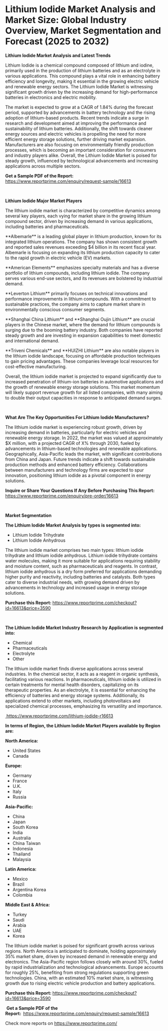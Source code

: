 <p><h1>Lithium Iodide Market Analysis and Market Size: Global Industry Overview, Market Segmentation and Forecast (2025 to 2032)</h1></p><p><strong>Lithium Iodide Market Analysis and Latest Trends</strong></p>
<p><p>Lithium Iodide is a chemical compound composed of lithium and iodine, primarily used in the production of lithium batteries and as an electrolyte in various applications. This compound plays a vital role in enhancing battery efficiency and longevity, making it essential in the growing electric vehicle and renewable energy sectors. The Lithium Iodide Market is witnessing significant growth driven by the increasing demand for high-performance batteries in electronics and electric mobility.</p><p>The market is expected to grow at a CAGR of 1.84% during the forecast period, supported by advancements in battery technology and the rising adoption of lithium-based products. Recent trends indicate a surge in research and development aimed at improving the performance and sustainability of lithium batteries. Additionally, the shift towards cleaner energy sources and electric vehicles is propelling the need for more efficient energy storage solutions, further driving market expansion. Manufacturers are also focusing on environmentally friendly production processes, which is becoming an important consideration for consumers and industry players alike. Overall, the Lithium Iodide Market is poised for steady growth, influenced by technological advancements and increasing applications across multiple sectors.</p></p>
<p><strong>Get a Sample PDF of the Report:&nbsp;</strong> <a href="https://www.reportprime.com/enquiry/request-sample/16613?utm_campaign=2761&utm_medium=2&utm_source=Github&utm_content=ia&utm_term=18032025&utm_id=lithium-iodide">https://www.reportprime.com/enquiry/request-sample/16613</a></p>
<p>&nbsp;</p>
<p><strong>Lithium Iodide Major Market Players</strong></p>
<p><p>The lithium iodide market is characterized by competitive dynamics among several key players, each vying for market share in the growing lithium compound sector, driven by increasing demand in various applications, including batteries and pharmaceuticals.</p><p>**Albemarle** is a leading global player in lithium production, known for its integrated lithium operations. The company has shown consistent growth and reported sales revenues exceeding $4 billion in its recent fiscal year. Albemarle is focusing on expanding its lithium production capacity to cater to the rapid growth in electric vehicle (EV) markets.</p><p>**American Elements** emphasizes specialty materials and has a diverse portfolio of lithium compounds, including lithium iodide. The company serves various end-use sectors, and its revenues are bolstered by industrial demand. </p><p>**Leverton Lithium** primarily focuses on technical innovations and performance improvements in lithium compounds. With a commitment to sustainable practices, the company aims to capture market share in environmentally conscious consumer segments.</p><p>**Shanghai China Lithium** and **Shanghai Oujin Lithium** are crucial players in the Chinese market, where the demand for lithium compounds is surging due to the booming battery industry. Both companies have reported steady growth and are investing in expansion capabilities to meet domestic and international demand.</p><p>**Triveni Chemicals** and **HUIZHI Lithium** are also notable players in the lithium iodide landscape, focusing on affordable production techniques to gain pricing advantages. These companies leverage local resources for cost-effective manufacturing.</p><p>Overall, the lithium iodide market is projected to expand significantly due to increased penetration of lithium-ion batteries in automotive applications and the growth of renewable energy storage solutions. This market momentum will likely support revenue growth for all listed companies, with many aiming to double their output capacities in response to anticipated demand surges.</p></p>
<p>&nbsp;</p>
<p><strong>What Are The Key Opportunities For Lithium Iodide Manufacturers?</strong></p>
<p><p>The lithium iodide market is experiencing robust growth, driven by increasing demand in batteries, particularly for electric vehicles and renewable energy storage. In 2022, the market was valued at approximately $X million, with a projected CAGR of X% through 2030, fueled by advancements in lithium-based technologies and renewable applications. Geographically, Asia-Pacific leads the market, with significant contributions from China and Japan. Future trends indicate a shift towards sustainable production methods and enhanced battery efficiency. Collaborations between manufacturers and technology firms are expected to spur innovation, positioning lithium iodide as a pivotal component in energy solutions.</p></p>
<p><strong>Inquire or Share Your Questions If Any Before Purchasing This Report:</strong> <a href="https://www.reportprime.com/enquiry/pre-order/16613?utm_campaign=2761&utm_medium=2&utm_source=Github&utm_content=ia&utm_term=18032025&utm_id=lithium-iodide">https://www.reportprime.com/enquiry/pre-order/16613</a></p>
<p>&nbsp;</p>
<p><strong>Market Segmentation</strong></p>
<p><strong>The Lithium Iodide Market Analysis by types is segmented into:</strong></p>
<p><ul><li>Lithium Iodide Trihydrate</li><li>Lithium Iodide Anhydrous</li></ul></p>
<p><p>The lithium iodide market comprises two main types: lithium iodide trihydrate and lithium iodide anhydrous. Lithium iodide trihydrate contains water molecules, making it more suitable for applications requiring stability and moisture content, such as pharmaceuticals and reagents. In contrast, lithium iodide anhydrous is a dry form preferred for applications demanding higher purity and reactivity, including batteries and catalysts. Both types cater to diverse industrial needs, with growing demand driven by advancements in technology and increased usage in energy storage solutions.</p></p>
<p><strong>Purchase this Report:&nbsp;</strong><a href="https://www.reportprime.com/checkout?id=16613&price=3590&utm_campaign=2761&utm_medium=2&utm_source=Github&utm_content=ia&utm_term=18032025&utm_id=lithium-iodide">https://www.reportprime.com/checkout?id=16613&price=3590</a></p>
<p>&nbsp;</p>
<p><strong>The Lithium Iodide Market Industry Research by Application is segmented into:</strong></p>
<p><ul><li>Chemical</li><li>Pharmaceuticals</li><li>Electrolyte</li><li>Other</li></ul></p>
<p><p>The lithium iodide market finds diverse applications across several industries. In the chemical sector, it acts as a reagent in organic synthesis, facilitating various reactions. In pharmaceuticals, lithium iodide is utilized in certain treatments for mental health disorders, capitalizing on its therapeutic properties. As an electrolyte, it is essential for enhancing the efficiency of batteries and energy storage systems. Additionally, its applications extend to other markets, including photovoltaics and specialized chemical processes, emphasizing its versatility and importance.</p></p>
<p><a href="https://www.reportprime.com/lithium-iodide-r16613?utm_campaign=2761&utm_medium=2&utm_source=Github&utm_content=ia&utm_term=18032025&utm_id=lithium-iodide">&nbsp;https://www.reportprime.com/lithium-iodide-r16613</a></p>
<p><strong>In terms of Region, the Lithium Iodide Market Players available by Region are:</strong></p>
<p>
    <p> <strong> North America: </strong>
        <ul>
            <li>United States</li>
            <li>Canada</li>
        </ul>
        </p> 
    <p> <strong> Europe: </strong>
        <ul>
            <li>Germany</li>
            <li>France</li>
            <li>U.K.</li>
            <li>Italy</li>
            <li>Russia</li>
        </ul>
        </p> 
    <p> <strong> Asia-Pacific: </strong>
        <ul>
            <li>China</li>
            <li>Japan</li>
            <li>South Korea</li>
            <li>India</li>
            <li>Australia</li>
            <li>China Taiwan</li>
            <li>Indonesia</li>
            <li>Thailand</li>
            <li>Malaysia</li>
        </ul>
        </p> 
    <p> <strong> Latin America: </strong>
        <ul>
            <li>Mexico</li>
            <li>Brazil</li>
            <li>Argentina Korea</li>
            <li>Colombia</li>
        </ul>
        </p> 
    <p> <strong> Middle East & Africa: </strong>
        <ul>
            <li>Turkey</li>
            <li>Saudi</li>
            <li>Arabia</li>
            <li>UAE</li>
            <li>Korea</li>
        </ul>
    </p>
    </p>
<p><p>The lithium iodide market is poised for significant growth across various regions. North America is anticipated to dominate, holding approximately 35% market share, driven by increased demand in renewable energy and electronics. The Asia-Pacific region follows closely with around 30%, fueled by rapid industrialization and technological advancements. Europe accounts for roughly 25%, benefiting from strong regulations supporting green technologies. China, with an estimated 10% market share, is witnessing growth due to rising electric vehicle production and battery applications.</p></p>
<p><strong>Purchase this Report: </strong><a href="https://www.reportprime.com/checkout?id=16613&price=3590&utm_campaign=2761&utm_medium=2&utm_source=Github&utm_content=ia&utm_term=18032025&utm_id=lithium-iodide">https://www.reportprime.com/checkout?id=16613&price=3590</a></p>
<p>&nbsp;<strong>Get a Sample PDF of the Report:&nbsp;&nbsp;</strong><a href="https://www.reportprime.com/enquiry/request-sample/16613?utm_campaign=2761&utm_medium=2&utm_source=Github&utm_content=ia&utm_term=18032025&utm_id=lithium-iodide">https://www.reportprime.com/enquiry/request-sample/16613</a></p>
<p><strong></strong></p>
<p>Check more reports on <a href="https://www.reportprime.com/?utm_campaign=2761&utm_medium=2&utm_source=Github&utm_content=ia&utm_term=18032025&utm_id=lithium-iodide">https://www.reportprime.com/</a></p>
